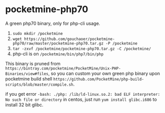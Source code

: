 # pocketmine-php70
A green php70 binary, only for php-cli usage.  

1. `sudo mkdir /pocketmine`
2. `wget https://github.com/gouchaoer/pocketmine-php70/raw/master/pocketmine-php70.tar.gz -P /pocketmine`
3. `tar -zxvf /pocketmine/pocketmine-php70.tar.gz -C /pocketmine/`
4. php-cli is on `/pocketmine/bin/php7/bin/php`

This binary is pruned from `https://bintray.com/pocketmine/PocketMine/Unix-PHP-Binaries/view#files`, so you can custom your own green php binary upon pocketmine build shell `https://github.com/PocketMine/php-build-scripts/blob/master/compile.sh`.

if you get error  `-bash: ./php: /lib/ld-linux.so.2: bad ELF interpreter: No such file or directory` in centos, just run `yum install glibc.i686` to install 32 bit glibc.
